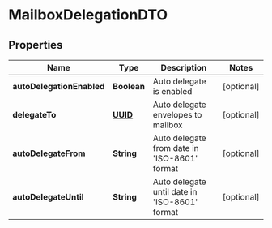 # MailboxDelegationDTO

## Properties
Name | Type | Description | Notes
------------ | ------------- | ------------- | -------------
**autoDelegationEnabled** | **Boolean** | Auto delegate is enabled |  [optional]
**delegateTo** | [**UUID**](UUID.md) | Auto delegate envelopes to mailbox |  [optional]
**autoDelegateFrom** | **String** | Auto delegate from date in &#x27;ISO-8601&#x27; format |  [optional]
**autoDelegateUntil** | **String** | Auto delegate until date in &#x27;ISO-8601&#x27; format |  [optional]
